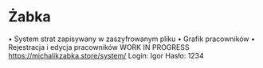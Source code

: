 # Żabka
• System strat zapisywany w zaszyfrowanym pliku
• Grafik pracowników
• Rejestracja i edycja pracowników
WORK IN PROGRESS
https://michalikzabka.store/system/
Login: Igor
Hasło: 1234
